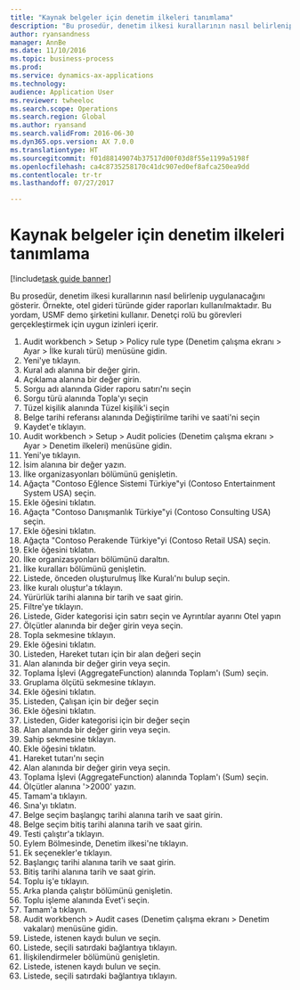 ```yaml
--- 
title: "Kaynak belgeler için denetim ilkeleri tanımlama"
description: "Bu prosedür, denetim ilkesi kurallarının nasıl belirlenip uygulanacağını gösterir."
author: ryansandness
manager: AnnBe
ms.date: 11/10/2016
ms.topic: business-process
ms.prod: 
ms.service: dynamics-ax-applications
ms.technology: 
audience: Application User
ms.reviewer: twheeloc
ms.search.scope: Operations
ms.search.region: Global
ms.author: ryansand
ms.search.validFrom: 2016-06-30
ms.dyn365.ops.version: AX 7.0.0
ms.translationtype: HT
ms.sourcegitcommit: f01d88149074b37517d00f03d8f55e1199a5198f
ms.openlocfilehash: ca4c8735258170c41dc907ed0ef8afca250ea9dd
ms.contentlocale: tr-tr
ms.lasthandoff: 07/27/2017

---
```

# <a name="define-audit-policies-for-source-documents"></a>Kaynak belgeler için denetim ilkeleri tanımlama

[!include[task guide banner](../../includes/task-guide-banner.md)]

Bu prosedür, denetim ilkesi kurallarının nasıl belirlenip uygulanacağını gösterir. Örnekte, otel gideri türünde gider raporları kullanılmaktadır. Bu yordam, USMF demo şirketini kullanır. Denetçi rolü bu görevleri gerçekleştirmek için uygun izinleri içerir.

1. Audit workbench > Setup > Policy rule type (Denetim çalışma ekranı > Ayar > İlke kuralı türü) menüsüne gidin.
2. Yeni'ye tıklayın.
3. Kural adı alanına bir değer girin.
4. Açıklama alanına bir değer girin.
5. Sorgu adı alanında Gider raporu satırı'nı seçin
6. Sorgu türü alanında Topla'yı seçin
7. Tüzel kişilik alanında Tüzel kişilik'i seçin
8. Belge tarihi referansı alanında Değiştirilme tarihi ve saati'ni seçin
9. Kaydet'e tıklayın.
10. Audit workbench > Setup > Audit policies (Denetim çalışma ekranı > Ayar > Denetim ilkeleri) menüsüne gidin.
11. Yeni'ye tıklayın.
12. İsim alanına bir değer yazın.
13. İlke organizasyonları bölümünü genişletin.
14. Ağaçta "Contoso Eğlence Sistemi Türkiye"yi (Contoso Entertainment System USA) seçin.
15. Ekle öğesini tıklatın.
16. Ağaçta "Contoso Danışmanlık Türkiye"yi (Contoso Consulting USA) seçin.
17. Ekle öğesini tıklatın.
18. Ağaçta "Contoso Perakende Türkiye"yi (Contoso Retail USA) seçin.
19. Ekle öğesini tıklatın.
20. İlke organizasyonları bölümünü daraltın.
21. İlke kuralları bölümünü genişletin.
22. Listede, önceden oluşturulmuş İlke Kuralı'nı bulup seçin.
23. İlke kuralı oluştur'a tıklayın.
24. Yürürlük tarihi alanına bir tarih ve saat girin.
25. Filtre'ye tıklayın.
26. Listede, Gider kategorisi için satırı seçin ve Ayrıntılar ayarını Otel yapın
27. Ölçütler alanında bir değer girin veya seçin.
28. Topla sekmesine tıklayın.
29. Ekle öğesini tıklatın.
30. Listeden, Hareket tutarı için bir alan değeri seçin
31. Alan alanında bir değer girin veya seçin.
32. Toplama İşlevi (AggregateFunction) alanında Toplam'ı (Sum) seçin.
33. Gruplama ölçütü sekmesine tıklayın.
34. Ekle öğesini tıklatın.
35. Listeden, Çalışan için bir değer seçin  
36. Ekle öğesini tıklatın.
37. Listeden, Gider kategorisi için bir değer seçin
38. Alan alanında bir değer girin veya seçin.
39. Sahip sekmesine tıklayın.
40. Ekle öğesini tıklatın.
41. Hareket tutarı'nı seçin
42. Alan alanında bir değer girin veya seçin.
43. Toplama İşlevi (AggregateFunction) alanında Toplam'ı (Sum) seçin.
44. Ölçütler alanına '>2000' yazın.
45. Tamam'a tıklayın.
46. Sına'yı tıklatın.
47. Belge seçim başlangıç tarihi alanına tarih ve saat girin.
48. Belge seçim bitiş tarihi alanına tarih ve saat girin.
49. Testi çalıştır'a tıklayın.
50. Eylem Bölmesinde, Denetim ilkesi'ne tıklayın.
51. Ek seçenekler'e tıklayın.
52. Başlangıç tarihi alanına tarih ve saat girin.
53. Bitiş tarihi alanına tarih ve saat girin.
54. Toplu iş'e tıklayın.
55. Arka planda çalıştır bölümünü genişletin.
56. Toplu işleme alanında Evet'i seçin.
57. Tamam'a tıklayın.
58. Audit workbench > Audit cases (Denetim çalışma ekranı > Denetim vakaları) menüsüne gidin.
59. Listede, istenen kaydı bulun ve seçin.
60. Listede, seçili satırdaki bağlantıya tıklayın.
61. İlişkilendirmeler bölümünü genişletin.
62. Listede, istenen kaydı bulun ve seçin.
63. Listede, seçili satırdaki bağlantıya tıklayın.


